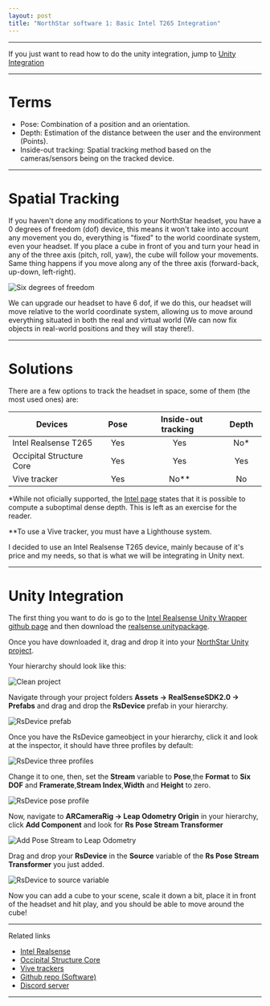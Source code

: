 ```yaml
---
layout: post
title: "NorthStar software 1: Basic Intel T265 Integration"
---
```


***

If you just want to read how to do the unity integration, jump to [Unity Integration](#UnityIntegration)

***

# Terms

* Pose: Combination of a position and an orientation.
* Depth: Estimation of the distance between the user and the environment (Points).
* Inside-out tracking: Spatial tracking method based on the cameras/sensors being on the tracked device.



***

# Spatial Tracking

If you haven't done any modifications to your NorthStar headset, you have a 0 degrees of freedom (dof) device, this means it won't take into account any movement you do, everything is "fixed" to the world coordinate system, even your headset. If you place a cube in front of you and turn your head in any of the three axis (pitch, roll, yaw), the cube will follow your movements. Same thing happens if you move along any of the three axis (forward-back, up-down, left-right).

![Six degrees of freedom](./../images/NS-software-1/6DOF_en.jpg)

We can upgrade our headset to have 6 dof, if we do this, our headset will move relative to the world coordinate system, allowing us to move around everything situated in both the real and virtual world (We can now fix objects in real-world positions and they will stay there!).

***

# Solutions 

There are a few options to track the headset in space, some of them (the most used ones) are:

|&nbsp;&nbsp;**Devices**&nbsp;&nbsp;&nbsp;|&nbsp;&nbsp;&nbsp;**Pose**&nbsp;&nbsp;&nbsp;|&nbsp;&nbsp;**Inside-out tracking**&nbsp;&nbsp;|&nbsp;&nbsp;**Depth**&nbsp;&nbsp;|
|--------------------------------|:-------------:|:------:|:------:|
| Intel Realsense T265           |      Yes      |   Yes  |   No*  |
| Occipital Structure Core       |      Yes      |   Yes  |   Yes  |
| Vive tracker                   |      Yes      |  No**  |   No   |


*While not oficially supported, the [Intel page](https://www.intelrealsense.com/tracking-camera-t265/) states that it is possible to compute a suboptimal dense depth. This is left as an exercise for the reader.

**To use a Vive tracker, you must have a Lighthouse system.

I decided to use an Intel Realsense T265 device, mainly because of it's price and my needs, so that is what we will be integrating in Unity next.

***

# <a name="UnityIntegration"></a>Unity Integration

The first thing you want to do is go to the [Intel Realsense Unity Wrapper github page](https://github.com/IntelRealSense/librealsense/tree/master/wrappers/unity) and then download the [realsense.unitypackage](https://github.com/IntelRealSense/librealsense/releases/download/v2.20.0/realsense.unitypackage).

Once you have downloaded it, drag and drop it into your [NorthStar Unity project](https://github.com/leapmotion/ProjectNorthStar/tree/master/Software).

Your hierarchy should look like this:

![Clean project](./../images/NS-software-1/base_hierarchy.jpg)

Navigate through your project folders **Assets -> RealSenseSDK2.0 -> Prefabs** and drag and drop the **RsDevice** prefab in your hierarchy.

![RsDevice prefab](./../images/NS-software-1/RsDevice.jpg)

Once you have the RsDevice gameobject in your hierarchy, click it and look at the inspector, it should have three profiles by default:

![RsDevice three profiles](./../images/NS-software-1/RsDevice3Profiles.jpg)

Change it to one, then, set the **Stream** variable to **Pose**,the **Format** to **Six DOF** and **Framerate**,**Stream Index**,**Width** and **Height** to zero.

![RsDevice pose profile](./../images/NS-software-1/RsDevice1Profile.jpg)

Now, navigate to **ARCameraRig -> Leap Odometry Origin** in your hierarchy, click **Add Component** and look for **Rs Pose Stream Transformer**

![Add Pose Stream to Leap Odometry](./../images/NS-software-1/AddComponent.jpg)

Drag and drop your **RsDevice** in the **Source** variable of the **Rs Pose Stream Transformer** you just added. 

![RsDevice to source variable](./../images/NS-software-1/SourceVariable.jpg)

Now you can add a cube to your scene, scale it down a bit, place it in front of the headset and hit play, and you should be able to move around the cube!

***

Related links
+ [Intel Realsense](https://www.intelrealsense.com/)
+ [Occipital Structure Core](https://structure.io/structure-core)
+ [Vive trackers](https://www.vive.com/us/vive-tracker/)
+ [Github repo (Software)](https://github.com/leapmotion/ProjectNorthStar/tree/master/Software) 
+ [Discord server](https://discordapp.com/invite/ATPm9Fy)

***
